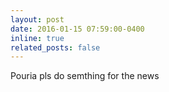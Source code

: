 ```yaml
---
layout: post
date: 2016-01-15 07:59:00-0400
inline: true
related_posts: false
---
```


Pouria pls do semthing for the news
